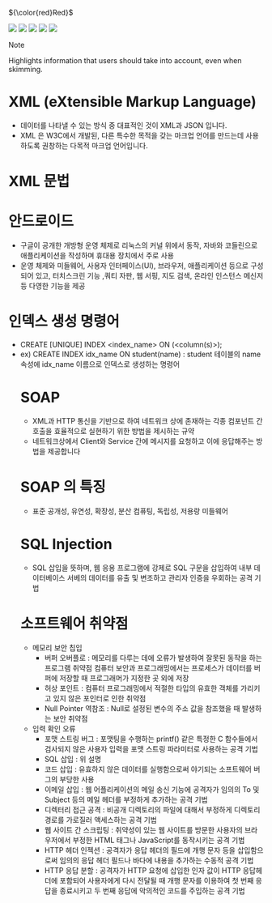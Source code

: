 
${\color{red}Red}$


[![](https://img.shields.io/badge/github-blue?style=for-the-badge)](https://github.com/hamzamohdzubair/redant)
[![](https://img.shields.io/badge/book-blueviolet?style=for-the-badge)](https://hamzamohdzubair.github.io/redant/)
[![](https://img.shields.io/badge/API-yellow?style=for-the-badge)](https://docs.rs/crate/redant/latest)
[![](https://img.shields.io/badge/Crates.io-orange?style=for-the-badge)](https://crates.io/crates/redant)
[![](https://img.shields.io/badge/Lib.rs-lightgrey?style=for-the-badge)](https://lib.rs/crates/redant)

> [!NOTE]  
> Highlights information that users should take into account, even when skimming.




# XML (eXtensible Markup Language)
- 데이터를 나타낼 수 있는 방식 중 대표적인 것이 XML과 JSON 입니다.
- XML 은 W3C에서 개발된, 다른 특수한 목적을 갖는 마크업 언어를 만드는데 사용하도록 권창하는 다목적 마크업 언어입니다.

# XML 문법

# 안드로이드
- 구글이 공개한 개방형 운영 체제로 리눅스의 커널 위에서 동작, 자바와 코들린으로 애플리케이션을 작성하며 휴대용 장치에서 주로 사용
- 운영 체제와 미들웨어, 사용자 인터페이스(UI), 브라우저, 애플리케이션 등으로 구성되어 있고, 터치스크린 기능 ,쿼티 자판, 웹 서핑, 지도 검색, 온라인 인스턴스 메신저 등 다영한 기능을 제공

# 인덱스 생성 명령어
- CREATE [UNIQUE] INDEX <index_name> ON <table name> (<column(s)>);
- ex) CREATE INDEX idx_name ON student(name)  : student 테이블의 name 속성에 idx_name 이름으로 인덱스로 생성하는 명령어
  
# SOAP
- XML과 HTTP 통신을 기반으로 하여 네트워크 상에 존재하는 각종 컴포넌트 간 호출을 효율적으로 실현하기 위한 방법을 제시하는 규약
- 네트워크상에서 Client와 Service 간에 메시지를 요청하고 이에 응답해주는 방법을 제공합니다
  
# SOAP 의 특징
- 표준 공개성, 유연성, 확장성, 분산 컴퓨팅, 독립성, 저용랑 미들웨어

# SQL Injection
- SQL 삽입을 뜻하며, 웹 응용 프로그램에 강제로 SQL 구문을 삽입하여 내부 데이터베이스 서베의 데이터를 유출 및 변조하고 관리자 인증을 우회하는 공격 기법
  
# 소프트웨어 취약점
- 메모리 보안 칩입
  - 버퍼 오버플로 : 메모리를 다루는 데에 오류가 발생하여 잘못된 동작을 하는 프로그램 취약점
                   컴퓨터 보안과 프로그래밍에서는 프로세스가 데이터를 버퍼에 저장할 때 프로그래머가 지정한 곳 외에 저장
  - 허상 포인트 : 컴퓨터 프로그래밍에서 적절한 타입의 유효한 객체를 가리키고 있지 않은 포인터로 인한 취약점
  - Null Pointer 역참조 : Null로 설정된 변수의 주소 값을 참조했을 때 발생하는 보안 취약점
- 입력 확인 오류
  - 포맷 스트링 버그 : 포맷팅을 수행하는 printf() 같은 특정한 C 함수들에서 검사되지 않은 사용자 입력을 포맷 스트링 파라미터로 사용하는 공격 기법
  - SQL 삽입 : 위 설명
  - 코드 삽입 : 유효하지 않은 데이터를 실행함으로써 야기되는 소프트웨어 버그의 부당한 사용
  - 이메일 삽입 : 웹 어플리케이션의 메일 송신 기능에 공격자가 임의의 To 및 Subject 등의 메일 헤더를 부정하게 추가하는 공격 기법
  - 디렉터리 접근 공격 : 비공개 디렉토리의 파일에 대해서 부정하게 디렉토리 경로를 가로질러 액세스하는 공격 기법
  - 웹 사이트 간 스크립팅 : 취약성이 있는 웹 사이트를 방문한 사용자의 브라우저에서 부정한 HTML 태그나 JavaScript를 동작시키는 공격 기법
  - HTTP 헤더 인젝션 : 공격자가 응답 헤더의 필드에 개행 문자 등을 삽입함으로써 임의의 응답 헤더 필드나 바다에 내용을 추가하는 수동적 공격 기법
  - HTTP 응답 분할 : 공격자가 HTTP 요청에 삽입한 인자 값이 HTTP 응답헤더에 포함되어 사용자에게 다시 전달될 때 개행 문자를 이용하여 첫 번째 응답을 종료시키고 두 번째 응답에 악의적인 코드를 주입하는 공격 기법

